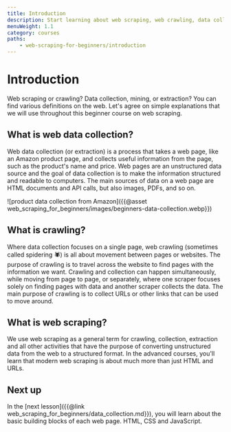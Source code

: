 ```yaml
---
title: Introduction
description: Start learning about web scraping, web crawling, data collection, and popular tools to start developing your own scraper.
menuWeight: 1.1
category: courses
paths:
    - web-scraping-for-beginners/introduction
---
```


# [](#introduction) Introduction

Web scraping or crawling? Data collection, mining, or extraction? You can find various definitions on the web. Let's agree on simple explanations that we will use throughout this beginner course on web scraping.

## [](#what-is-data-collection) What is web data collection?

Web data collection (or extraction) is a process that takes a web page, like an Amazon product page, and collects useful information from the page, such as the product's name and price. Web pages are an unstructured data source and the goal of data collection is to make the information structured and readable to computers. The main sources of data on a web page are HTML documents and API calls, but also images, PDFs, and so on.

![product data collection from Amazon]({{@asset web_scraping_for_beginners/images/beginners-data-collection.webp}})

## [](#what-is-crawling) What is crawling?

Where data collection focuses on a single page, web crawling (sometimes called spidering 🕷) is all about movement between pages or websites. The purpose of crawling is to travel across the website to find pages with the information we want. Crawling and collection can happen simultaneously, while moving from page to page, or separately, where one scraper focuses solely on finding pages with data and another scraper collects the data. The main purpose of crawling is to collect URLs or other links that can be used to move around.

## [](#what-is-web-scraping) What is web scraping?

We use web scraping as a general term for crawling, collection, extraction and all other activities that have the purpose of converting unstructured data from the web to a structured format. In the advanced courses, you'll learn that modern web scraping is about much more than just HTML and URLs.

## [](#next) Next up

In the [next lesson]({{@link web_scraping_for_beginners/data_collection.md}}), you will learn about the basic building blocks of each web page. HTML, CSS and JavaScript.
